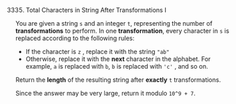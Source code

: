 3335. Total Characters in String After Transformations I

You are given a string `s` and an integer `t`, representing the number of **transformations** to perform. In one **transformation**, every character in `s` is replaced according to the following rules:

- If the character is `z` , replace it with the string `"ab"`
- Otherwise, replace it with the **next** character in the alphabet. For example, `a` is replaced with `b`, `b` is replaced with `'c'` , and so on.

Return the **length** of the resulting string after **exactly** `t` transformations.

Since the answer may be very large, return it modulo `10^9 + 7`.
